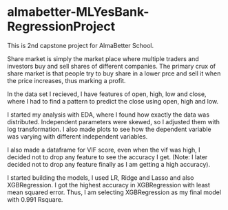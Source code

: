 # almabetter-MLYesBank-RegressionProject
This is 2nd capstone project for AlmaBetter School. 

Share market is simply the market place where multiple traders and investors buy and sell shares of different companies. The primary crux of share market is that people try to buy share in a lower prce and sell it when the price increases, thus marking a profit. 

In the data set I recieved, I have features of open, high, low and close, where I  had to find a pattern to predict the close using open, high and low. 

I started my analysis with EDA, where I found how exactly the data was distributed. Independent parameters were skewed, so I adjusted them with log transformation. 
I also made plots to see how the dependent variable was varying with different independent variables.

I also made a dataframe for VIF score, even when the vif was high, I decided not to drop any feature to see the accuracy I get. (Note: I later decided not to drop any feature finally as I am getting a high accuracy). 

I started building the models, I used LR, Ridge and Lasso and also XGBRegression. I got the highest accuracy in XGBRegression with least mean squared error. Thus, I am selecting XGBRegression as my final model with 0.991 Rsquare. 
